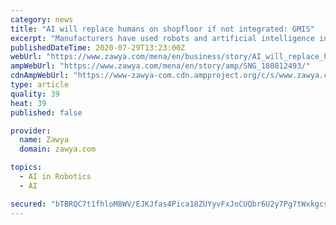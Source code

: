 ```yaml
---
category: news
title: "AI will replace humans on shopfloor if not integrated: GMIS"
excerpt: "Manufacturers have used robots and artificial intelligence in novel ways since the start of the pandemic, he said. For example, robots have been deployed to identify workers that might have a high temperature. AI is also a key part of the world of the ..."
publishedDateTime: 2020-07-29T13:23:00Z
webUrl: "https://www.zawya.com/mena/en/business/story/AI_will_replace_humans_on_shopfloor_if_not_integrated_GMIS-SNG_180812493/"
ampWebUrl: "https://www.zawya.com/mena/en/story/amp/SNG_180812493/"
cdnAmpWebUrl: "https://www-zawya-com.cdn.ampproject.org/c/s/www.zawya.com/mena/en/story/amp/SNG_180812493/"
type: article
quality: 39
heat: 39
published: false

provider:
  name: Zawya
  domain: zawya.com

topics:
  - AI in Robotics
  - AI

secured: "bTBRQC7t1fhloM8WV/EJKJfas4Pica18ZUYyvFxJnCUQbr6U2y7Pg7tWxkgcsFCj12uKFPPsbhUlQCyg7oWETrORsdJ1FI2fYz1PmvRylPXDaYKvq7EjpPgDghCO/GfIOykckA8w3y0eaAIo+vuT13C6mYRynQTMCfSZZr3KADdk8dHDZu6BAWVOzw4HHSx4pS8IPUaM4YTs2wYvRrs/1y/s2xJiMa/R44UI1VlA2N8QzFqKXlz7TxDaHHb0WYQJH8ArU3nHGo9O5KNHPg+JRSCg6HuGFxqVzeePBN3GKivSOLPId10o7XPnfk4bnNGZ4lspyu7xyzA/GdLJLk4M7A==;y+hBFUg8+GIK1KuIihWSdw=="
---
```


